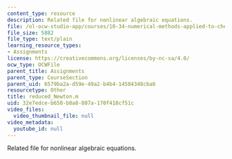 ```yaml
---
content_type: resource
description: Related file for nonlinear algebraic equations.
file: /ol-ocw-studio-app/courses/10-34-numerical-methods-applied-to-chemical-engineering-fall-2005/32e7edceb650b0a8807a170f418cf51c_reduced_Newton.m
file_size: 5882
file_type: text/plain
learning_resource_types:
- Assignments
license: https://creativecommons.org/licenses/by-nc-sa/4.0/
ocw_type: OCWFile
parent_title: Assignments
parent_type: CourseSection
parent_uid: 6579ba2a-d59e-49a2-b4b4-14584348cba6
resourcetype: Other
title: reduced_Newton.m
uid: 32e7edce-b650-b0a8-807a-170f418cf51c
video_files:
  video_thumbnail_file: null
video_metadata:
  youtube_id: null
---
```

Related file for nonlinear algebraic equations.